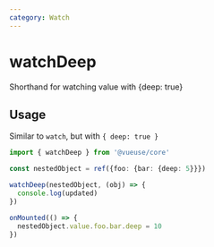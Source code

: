 ```yaml
---
category: Watch
---
```


# watchDeep

Shorthand for watching value with {deep: true}

## Usage

Similar to `watch`, but with `{ deep: true }`

```ts
import { watchDeep } from '@vueuse/core'

const nestedObject = ref({foo: {bar: {deep: 5}}})

watchDeep(nestedObject, (obj) => {
  console.log(updated)
})

onMounted(() => {
  nestedObject.value.foo.bar.deep = 10
})
```
